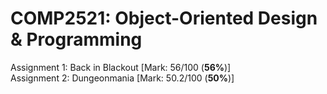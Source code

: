 # COMP2521: Object-Oriented Design & Programming

Assignment 1: Back in Blackout [Mark: 56/100 (**56%**)]  <br>
Assignment 2: Dungeonmania [Mark: 50.2/100 (**50%**)]
